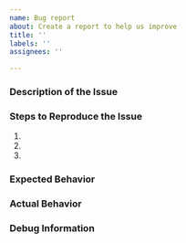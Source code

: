 ```yaml
---
name: Bug report
about: Create a report to help us improve
title: ''
labels: ''
assignees: ''

---
```


<!--- This is a generic template and may not be applicable in all cases. -->
<!--- Try to follow it where possible. -->

### Description of the Issue
<!--- Provide a more detailed description to the issue itself -->

### Steps to Reproduce the Issue
<!--- Set of steps to reproduce this issue -->
1. 
2. 
3. 

### Expected Behavior
<!--- What did you expect to happen -->

### Actual Behavior
<!--- What actually happened -->

### Debug Information
<!--- In your Notepad++, click on the "?" menu (found to the right of "Window" in the menu bar) -->
<!--- In the menu that drops down, choose "Debug Info..." -->
<!--- A message box will open detailing specifics about your Notepad++ version, plugins, etc. -->
<!--- CLICK ON THE BLUE LINK with the text "Copy debug info into clipboard" -->
<!--- Do a PASTE HERE -->

<!--- Feel free to include any other info, such as screenshots, etc -->
